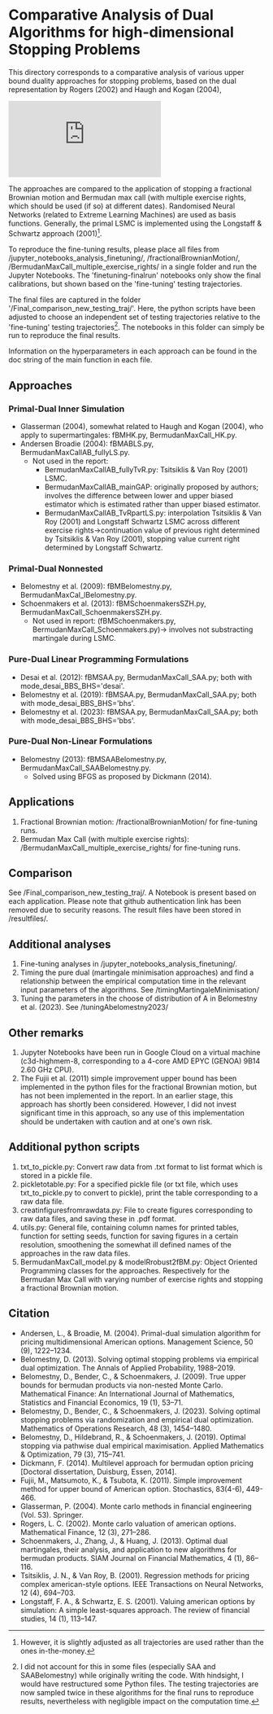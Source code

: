 # Comparative Analysis of Dual Algorithms for high-dimensional Stopping Problems
This directory corresponds to a comparative analysis of various upper bound duality approaches for stopping problems, based on the dual representation by Rogers (2002) and Haugh and Kogan (2004),

![equation](http://www.sciweavers.org/tex2img.php?eq=Y_0%5E%2A%3D%20%20%5Cunderset%7BM%5Cin%20%5Cmathcal%7BM%7D%7D%7B%5Cinf%7D%20%5C%20%20%5Cmathbb%7BE%7D_0%20%5Cleft%5B%20%20%5Cunderset%7B%20j%5Cin%5C%7B0%2C1%2C%20%5Chdots%2C%20%5C%20%5Cmathcal%7BN%7D_T%5C%7D%7D%7B%5Cmax%7D%20%28Z_%7Bt_j%7D%20-%20M_%7Bt_j%7D%29%20%5Cright%5D.%20%5Chspace%7B4cm%7D%20%5Ctext%7BDual%20%20%20%281.2%29%7D&bc=White&fc=Black&im=jpg&fs=12&ff=arev&edit=0)

The approaches are compared to the application of stopping a fractional Brownian motion and Bermudan max call (with multiple exercise rights, which should be used (if so) at different dates). Randomised Neural Networks (related to Extreme Learning Machines) are used as basis functions.
Generally, the primal LSMC is implemented using the Longstaff & Schwartz approach (2001)[^1].

To reproduce the fine-tuning results, please place all files from /jupyter_notebooks_analysis_finetuning/, /fractionalBrownianMotion/, /BermudanMaxCall_multiple_exercise_rights/ in a single folder and run the Jupyter Notebooks.
The 'finetuning-finalrun' notebooks only show the final calibrations, but shown based on the 'fine-tuning' testing trajectories.

The final files are captured in the folder '/Final_comparison_new_testing_traj/'. Here, the python scripts have been adjusted to choose an independent set of testing trajectories relative to the 'fine-tuning' testing trajectories[^2].
The notebooks in this folder can simply be run to reproduce the final results. 

Information on the hyperparameters in each approach can be found in the doc string of the main function in each file.

## Approaches
### Primal-Dual Inner Simulation
  - Glasserman (2004), somewhat related to Haugh and Kogan (2004), who apply to supermartingales: fBMHK.py, BermudanMaxCall_HK.py.
  - Andersen Broadie (2004): fBMABLS.py, BermudanMaxCallAB_fullyLS.py.
      -  Not used in the report:
           - BermudanMaxCallAB_fullyTvR.py: Tsitsiklis & Van Roy (2001) LSMC.
           - BermudanMaxCallAB_mainGAP: originally proposed by authors; involves the difference between lower and upper biased estimator which is estimated rather than upper biased estimator.
           - BermudanMaxCallAB_TvRpartLS.py: interpolation Tsitsiklis & Van Roy (2001) and Longstaff Schwartz LSMC across different exercise rights->continuation value of previous right determined by Tsitsiklis & Van Roy (2001), stopping value current right determined by Longstaff Schwartz.  
### Primal-Dual Nonnested
  - Belomestny et al. (2009): fBMBelomestny.py, BermudanMaxCal_lBelomestny.py.
  - Schoenmakers et al. (2013): fBMSchoenmakersSZH.py, BermudanMaxCall_SchoenmakersSZH.py.
       - Not used in report: (fBMSchoenmakers.py, BermudanMaxCall_Schoenmakers.py)-> involves not substracting martingale during LSMC. 
### Pure-Dual Linear Programming Formulations
   - Desai et al. (2012): fBMSAA.py, BermudanMaxCall_SAA.py; both with mode_desai_BBS_BHS='desai'.
   - Belomestny et al. (2019): fBMSAA.py, BermudanMaxCall_SAA.py; both with mode_desai_BBS_BHS='bhs'.
   - Belomestny et al. (2023): fBMSAA.py, BermudanMaxCall_SAA.py; both with mode_desai_BBS_BHS='bbs'.
### Pure-Dual Non-Linear Formulations
   - Belomestny (2013): fBMSAABelomestny.py, BermudanMaxCall_SAABelomestny.py.
       - Solved using BFGS as proposed by Dickmann (2014).

## Applications
1. Fractional Brownian motion: /fractionalBrownianMotion/ for fine-tuning runs.
2. Bermudan Max Call (with multiple exercise rights): /BermudanMaxCall_multiple_exercise_rights/  for fine-tuning runs.

## Comparison
See /Final_comparison_new_testing_traj/. 
A Notebook is present based on each application. Please note that github authentication link has been removed due to security reasons.
The result files have been stored in /resultfiles/.

## Additional analyses
1. Fine-tuning analyses in /jupyter_notebooks_analysis_finetuning/.
2. Timing the pure dual (martingale minimisation approaches) and find a relationship between the empirical computation time in the relevant input parameters of the algorithms. See /timingMartingaleMinimisation/
3. Tuning the parameters in the choose of distribution of A in Belomestny et al. (2023). See /tuningAbelomestny2023/

## Other remarks
1. Jupyter Notebooks have been run in Google Cloud on a virtual machine (c3d-highmem-8, corresponding to a 4-core AMD EPYC (GENOA) 9B14 2.60 GHz CPU).
2. The Fujii et al. (2011) simple improvement upper bound has been implemented in the python files for the fractional Brownian motion, but has not been implemented in the report. 
In an earlier stage, this approach has shortly been considered. However, I did not invest significant time in this approach, so any use of this implementation should be undertaken with caution and at one's own risk.

 ## Additional python scripts
 1. txt_to_pickle.py: Convert raw data from .txt format to list format which is stored in a pickle file.
 2. pickletotable.py: For a specified pickle file (or txt file, which uses txt_to_pickle.py to convert to pickle), print the table corresponding to a raw data file.
 3. creatinfiguresfromrawdata.py: File to create figures corresponding to raw data files, and saving these in .pdf format. 
 4. utils.py: General file, containing column names for printed tables, function for setting seeds, function for saving figures in a certain resolution, smoothening the somewhat ill defined names of the approaches in the raw data files.
 5. BermudanMaxCall_model.py & modelRrobust2fBM.py: Object Oriented Programming classes for the approaches. Respectively for the Bermudan Max Call with varying number of exercise rights and stopping a fractional Brownian motion.


[^1]: However, it is slightly adjusted as all trajectories are used rather than the ones in-the-money.
[^2]: I did not account for this in some files (especially SAA and SAABelomestny) while originally writing the code. With hindsight, I would have restructured some Python files. 
The testing trajectories are now sampled twice in these algorithms for the final runs to reproduce results, nevertheless with negligible impact on the computation time.

## Citation
 - Andersen, L., & Broadie, M. (2004). Primal-dual simulation algorithm for pricing multidimensional American options. Management Science, 50 (9), 1222–1234.
 - Belomestny, D. (2013). Solving optimal stopping problems via empirical dual optimization. The Annals of Applied Probability, 1988–2019.
 - Belomestny, D., Bender, C., & Schoenmakers, J. (2009). True upper bounds for bermudan products via non-nested Monte Carlo. Mathematical Finance: An International Journal of Mathematics, Statistics and Financial Economics, 19 (1), 53–71.
 - Belomestny, D., Bender, C., & Schoenmakers, J. (2023). Solving optimal stopping problems via randomization and empirical dual optimization. Mathematics of Operations Research, 48 (3), 1454–1480.
 - Belomestny, D., Hildebrand, R., & Schoenmakers, J. (2019). Optimal stopping via pathwise dual empirical maximisation. Applied Mathematics & Optimization, 79 (3), 715–741.
 - Dickmann, F. (2014). Multilevel approach for bermudan option pricing [Doctoral dissertation, Duisburg, Essen, 2014].
 - Fujii, M., Matsumoto, K., & Tsubota, K. (2011). Simple improvement method for upper bound of American option. Stochastics, 83(4-6), 449-466.
 - Glasserman, P. (2004). Monte carlo methods in financial engineering (Vol. 53). Springer.
 - Rogers, L. C. (2002). Monte carlo valuation of american options. Mathematical Finance, 12 (3), 271–286.
 - Schoenmakers, J., Zhang, J., & Huang, J. (2013). Optimal dual martingales, their analysis, and application to new algorithms for bermudan products. SIAM Journal on Financial Mathematics, 4 (1), 86–116.
 - Tsitsiklis, J. N., & Van Roy, B. (2001). Regression methods for pricing complex american-style options. IEEE Transactions on Neural Networks, 12 (4), 694–703.
 - Longstaff, F. A., & Schwartz, E. S. (2001). Valuing american options by simulation: A simple least-squares approach. The review of financial studies, 14 (1), 113–147.




